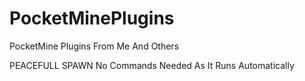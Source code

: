 PocketMinePlugins
=================

PocketMine Plugins From Me And Others

PEACEFULL SPAWN
No Commands Needed As It Runs Automatically
